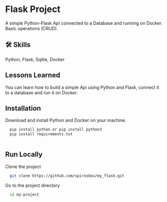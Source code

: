 
# Flask Project
A simple Python-Flask Api connected to a Database and running on Docker.
Basic operations (CRUD). 

## 🛠 Skills
Python, Flask, Sqlite, Docker

## Lessons Learned
You can learn how to build a simple Api using Python and Flask, connect it to a database and run it on Docker.

## Installation

Download and install Python and Docker on your machine.

```bash
  pip install python or pip install python3
  pip install requirements.txt
  
```
    
## Run Locally

Clone the project

```bash
  git clone https://github.com/spirosbou/my_flask.git
```

Go to the project directory

```bash
  cd my-project
```




